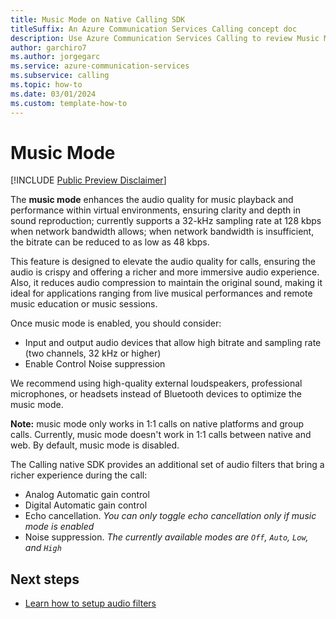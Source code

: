 ```yaml
---
title: Music Mode on Native Calling SDK
titleSuffix: An Azure Communication Services Calling concept doc
description: Use Azure Communication Services Calling to review Music Mode.
author: garchiro7
ms.author: jorgegarc
ms.service: azure-communication-services
ms.subservice: calling
ms.topic: how-to 
ms.date: 03/01/2024
ms.custom: template-how-to
---
```


# Music Mode

[!INCLUDE [Public Preview Disclaimer](../../includes/public-preview-include-document.md)]

The **music mode** enhances the audio quality for music playback and performance within virtual environments, ensuring clarity and depth in sound reproduction; currently supports a 32-kHz sampling rate at 128 kbps when network bandwidth allows; when network bandwidth is insufficient, the bitrate can be reduced to as low as 48 kbps.

This feature is designed to elevate the audio quality for calls, ensuring the audio is crispy and offering a richer and more immersive audio experience. Also, it reduces audio compression to maintain the original sound, making it ideal for applications ranging from live musical performances and remote music education or music sessions.

Once music mode is enabled, you should consider:

- Input and output audio devices that allow high bitrate and sampling rate (two channels, 32 kHz or higher)
- Enable Control Noise suppression

We recommend using high-quality external loudspeakers, professional microphones, or headsets instead of Bluetooth devices to optimize the music mode.

**Note:** music mode only works in 1:1 calls on native platforms and group calls. Currently, music mode doesn't work in 1:1 calls between native and web. By default, music mode is disabled.

The Calling native SDK provides an additional set of audio filters that bring a richer experience during the call:

- Analog Automatic gain control
- Digital Automatic gain control
- Echo cancellation. *You can only toggle echo cancellation only if music mode is enabled*
- Noise suppression. *The currently available modes are `Off`, `Auto`, `Low`, and `High`*

## Next steps
- [Learn how to setup audio filters](../../how-tos/calling-sdk/manage-audio-filters.md)
